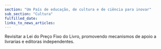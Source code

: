 ```yaml
---
section: "Um País de educação, de cultura e de ciência para inovar"
sub_section: "Cultura"
fulfilled_date:
links_to_news_articles:
---
```


Revisitar a Lei do Preço Fixo do Livro, promovendo mecanismos de apoio a livrarias e editoras independentes.